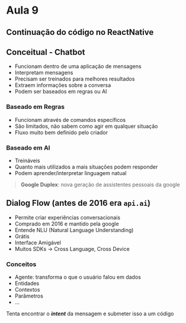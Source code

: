 # Aula 9
## Continuação do código no ReactNative


## Conceitual - Chatbot
* Funcionam dentro de uma aplicação de mensagens
* Interpretam mensagens
* Precisam ser treinados para melhores resultados
* Extraem informações sobre a conversa
* Podem ser baseados em regras ou AI

### Baseado em Regras
* Funcionam através de comandos específicos
* São limitados, não sabem como agir em qualquer situação
* Fluxo muito bem definido pelo criador

### Baseado em AI
* Treináveis
* Quanto mais utilizados a mais situações podem responder
* Podem aprender/interpretar linguagem natual

> **Google Duplex**: nova geração de assistentes pessoais da google

## Dialog Flow (antes de 2016 era `api.ai`)
* Permite criar experiências conversacionais
* Comprado em 2016 e mantido pela google
* Entende NLU (Natural Language Understanding)
* Grátis
* Interface Amigável
* Muitos SDKs -> Cross Language, Cross Device


### Conceitos

* Agente: transforma o que o usuário falou em dados
* Entidades
* Contextos
* Parâmetros
* ...

Tenta encontrar o ***intent*** da mensagem e submeter isso a um código


